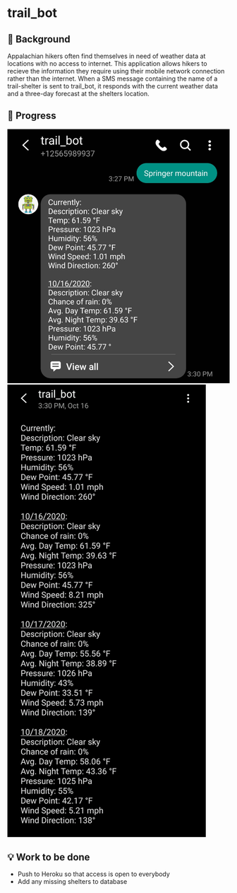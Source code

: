 # trail_bot


## :thought_balloon: Background 
Appalachian hikers often find themselves in need of weather data at locations with no access to internet. This application allows hikers to recieve the information they require using their mobile network connection rather than the internet.
When a SMS message containing the name of a trail-shelter is sent to trail_bot, it responds with the current weather data and a three-day forecast at the shelters location. 



## :wrench: Progress
<img src = "img/demo_1.jpg">
<img src = "img/demo_2.jpg">


## :bulb: Work to be done
* Push to Heroku so that access is open to everybody
* Add any missing shelters to database
